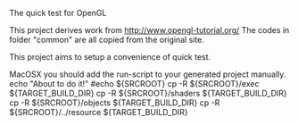 The quick test for OpenGL

This project derives work from http://www.opengl-tutorial.org/ The codes in folder "common" are all copied from the original site.

This project aims to setup a convenience of quick test.

MacOSX you should add the run-script to your generated project manually.
echo "About to do it!"
#echo ${SRCROOT}
cp -R ${SRCROOT}/exec ${TARGET_BUILD_DIR}
cp -R ${SRCROOT}/shaders ${TARGET_BUILD_DIR}
cp -R ${SRCROOT}/objects ${TARGET_BUILD_DIR}
cp -R ${SRCROOT}/../resource ${TARGET_BUILD_DIR}
